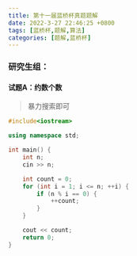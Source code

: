 ```yaml
---
title: 第十一届蓝桥杯真题题解
date: 2022-3-27 22:46:25 +0800
tags: [蓝桥杯,题解,算法]
categories: [题解,蓝桥杯]
---
```


### 研究生组：

#### 试题A：约数个数

> 暴力搜索即可

```c++
#include<iostream>

using namespace std;

int main() {
	int n;
	cin >> n;

	int count = 0;
	for (int i = 1; i <= n; ++i) {
		if (n % i == 0) {
			++count;
		}
	}

	cout << count;
	return 0;
}
```

